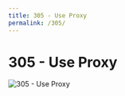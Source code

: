 ```yaml
---
title: 305 - Use Proxy
permalink: /305/
---
```

# 305 - Use Proxy  
![305 - Use Proxy](http://i.imgur.com/kwbuett.jpg)  
